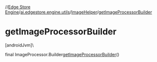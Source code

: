 //[Edge Store Engine](../../../index.md)/[ai.edgestore.engine.utils](../index.md)/[ImageHelper](index.md)/[getImageProcessorBuilder](get-image-processor-builder.md)

# getImageProcessorBuilder

[androidJvm]\

final ImageProcessor.Builder[getImageProcessorBuilder](get-image-processor-builder.md)()
